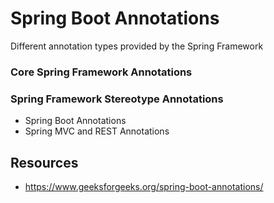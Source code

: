 # Spring Boot Annotations
Different annotation types provided by the Spring Framework

### Core Spring Framework Annotations
### Spring Framework Stereotype Annotations
* Spring Boot Annotations
* Spring MVC and REST Annotations

## Resources 
* https://www.geeksforgeeks.org/spring-boot-annotations/
